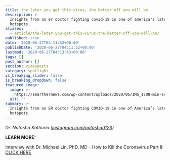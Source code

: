 ```yaml
---
title: the later you get this virus, the better off you will be.
description: >-
  Insights from an er doctor fighting covid-19 in one of america's latest
  hotspots.
aliases:
  - article/the-later-you-get-this-virus-the-better-off-you-will-be/
published: true
date: '2020-06-27T04:11:52+00:00'
publishDate: '2020-06-27T04:11:52+00:00'
lastmod: '2020-06-27T04:13:43+00:00'
tags: []
post_author: []
section: videoposts
category: spotlight
is_breaking_slider: false
is_breaking_dropdown: false
featured_image:
  image: >-
    https://smarthernews.com/wp-content/uploads/2020/06/IMG_1788-min-scaled-e1593231158465-1024x740.jpg
  alt: ''
summary: >-
  Insights from an ER doctor fighting COVID-19 in one of America’s latest
  hotspots.
---
```

_Dr. Natasha Kathuria ([instagram.com/natashad123](\"http://instgram.com/natashad123\"))_

**LEARN MORE:** 

Interview with Dr. Michael Lin, PhD, MD – How to Kill the Coronavirus Part II: [CLICK HERE](\"https://smarthernews.com/article/how-to-kill-the-new-coronavirus-part-ii/\")